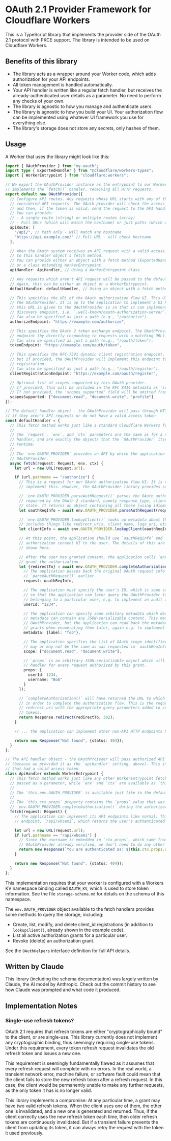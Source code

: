 # OAuth 2.1 Provider Framework for Cloudflare Workers

This is a TypeScript library that implements the provider side of the OAuth 2.1 protocol with PKCE support. The library is intended to be used on Cloudflare Workers.

## Benefits of this library

* The library acts as a wrapper around your Worker code, which adds authorization for your API endpoints.
* All token management is handled automatically.
* Your API handler is written like a regular fetch handler, but receives the already-authenticated user details as a parameter. No need to perform any checks of your own.
* The library is agnostic to how you manage and authenticate users.
* The library is agnostic to how you build your UI. Your authorization flow can be implemented using whatever UI framework you use for everything else.
* The library's storage does not store any secrets, only hashes of them.

## Usage

A Worker that uses the library might look like this:

```ts
import { OAuthProvider } from "my-oauth";
import type { ExportedHandler } from "@cloudflare/workers-types";
import { WorkerEntrypoint } from "cloudflare:workers";

// We export the OAuthProvider instance as the entrypoint to our Worker. This means it
// implements the `fetch()` handler, receiving all HTTP requests.
export default new OAuthProvider({
  // Configure API routes. Any requests whose URL starts with any of these prefixes will be
  // considered API requests. The OAuth provider will check the access token on these requests,
  // and then, if the token is valid, send the request to the API handler.
  // You can provide:
  // - A single route (string) or multiple routes (array)
  // - Full URLs (which will match the hostname) or just paths (which will match any hostname)
  apiRoute: [
    "/api/", // Path only - will match any hostname
    "https://api.example.com/" // Full URL - will check hostname
  ],

  // When the OAuth system receives an API request with a valid access token, it passes the request
  // to this handler object's fetch method.
  // You can provide either an object with a fetch method (ExportedHandler)
  // or a class extending WorkerEntrypoint.
  apiHandler: ApiHandler, // Using a WorkerEntrypoint class

  // Any requests which aren't API request will be passed to the default handler instead.
  // Again, this can be either an object or a WorkerEntrypoint.
  defaultHandler: defaultHandler, // Using an object with a fetch method

  // This specifies the URL of the OAuth authorization flow UI. This UI is NOT implemented by
  // the OAuthProvider. It is up to the application to implement a UI here. The only reason why
  // this URL is given to the OAuthProvider is so that it can implement the RFC-8414 metadata
  // discovery endpoint, i.e. `.well-known/oauth-authorization-server`.
  // Can also be specified as just a path (e.g., "/authorize").
  authorizeEndpoint: "https://example.com/authorize",

  // This specifies the OAuth 2 token exchange endpoint. The OAuthProvider will implement this
  // endpoint (by directly responding to requests with a matching URL).
  // Can also be specified as just a path (e.g., "/oauth/token").
  tokenEndpoint: "https://example.com/oauth/token",

  // This specifies the RFC-7591 dynamic client registration endpoint. This setting is optional,
  // but if provided, the OAuthProvider will implement this endpoint to allow dynamic client
  // registration.
  // Can also be specified as just a path (e.g., "/oauth/register").
  clientRegistrationEndpoint: "https://example.com/oauth/register",

  // Optional list of scopes supported by this OAuth provider.
  // If provided, this will be included in the RFC 8414 metadata as 'scopes_supported'.
  // If not provided, the 'scopes_supported' field will be omitted from the metadata.
  scopesSupported: ["document.read", "document.write", "profile"]
});

// The default handler object - the OAuthProvider will pass through HTTP requests to this object's fetch method
// if they aren't API requests or do not have a valid access token
const defaultHandler = {
  // This fetch method works just like a standard Cloudflare Workers fetch handler
  //
  // The `request`, `env`, and `ctx` parameters are the same as for a normal Cloudflare Workers fetch
  // handler, and are exactly the objects that the `OAuthProvider` itself received from the Workers
  // runtime.
  //
  // The `env.OAUTH_PROVIDER` provides an API by which the application can call back to the
  // OAuthProvider.
  async fetch(request: Request, env, ctx) {
    let url = new URL(request.url);

    if (url.pathname == "/authorize") {
      // This is a request for our OAuth authorization flow UI. It is up to the application to
      // implement this. However, the OAuthProvider library provides some helpers to assist.

      // `env.OAUTH_PROVIDER.parseAuthRequest()` parses the OAuth authorization request to extract the parameters
      // required by the OAuth 2 standard, namely response_type, client_id, redirect_uri, scope, and
      // state. It returns an object containing all these (using idiomatic camelCase naming).
      let oauthReqInfo = await env.OAUTH_PROVIDER.parseAuthRequest(request);

      // `env.OAUTH_PROVIDER.lookupClient()` looks up metadata about the client, as definetd by RFC-7591. This
      // includes things like redirect_uris, client_name, logo_uri, etc.
      let clientInfo = await env.OAUTH_PROVIDER.lookupClient(oauthReqInfo.clientId);

      // At this point, the application should use `oauthReqInfo` and `clientInfo` to render an
      // authorization consent UI to the user. The details of this are up to the app so are not
      // shown here.

      // After the user has granted consent, the application calls `env.OAUTH_PROVIDER.completeAuthorization()` to
      // grant the authorization.
      let {redirectTo} = await env.OAUTH_PROVIDER.completeAuthorization({
        // The application passes back the original OAuth request info that was returned by
        // `parseAuthRequest()` earlier.
        request: oauthReqInfo,

        // The application must specify the user's ID, which is some sort of string. This is needed
        // so that the application can later query the OAuthProvider to enumerate all grants
        // belonging to a particular user, e.g. to implement an audit and revocation UI.
        userId: "1234",

        // The application can specify some arbitary metadata which describes this grant. The
        // metadata can contain any JSON-serializable content. This metadata is not used by the
        // OAuthProvider, but the application can read back the metadata attached to specific
        // grants when enumerating them later, again e.g. to implement an udit and revocation UI.
        metadata: {label: "foo"},

        // The application specifies the list of OAuth scope identifiers that were granted. This
        // may or may not be the same as was requested in `oauthReqInfo.scope`.
        scope: ["document.read", "document.write"],

        // `props` is an arbitrary JSON-serializable object which will be passed back to the API
        // handler for every request authorized by this grant.
        props: {
          userId: 1234,
          username: "Bob"
        }
      });

      // `completeAuthorization()` will have returned the URL to which the user should be redirected
      // in order to complete the authorization flow. This is the requesting client's OAuth
      // redirect_uri with the appropriate query parameters added to complete the flow and obtain
      // tokens.
      return Response.redirect(redirectTo, 302);
    }

    // ... the application can implement other non-API HTTP endpoints here ...

    return new Response("Not found", {status: 404});
  }
};

// The API handler object - the OAuthProivder will pass authorized API requests to this object's fetch method
// (because we provided it as the `apiHandler` setting, above). This is ONLY called for API requests
// that had a valid access token.
class ApiHandler extends WorkerEntrypoint {
  // This fetch method works just like any other WorkerEntrypoint fetch method. The `request` is
  // passed as a parameter, while `env` and `ctx` are available as `this.env` and `this.ctx`.
  //
  // The `this.env.OAUTH_PROVIDER` is available just like in the default handler.
  //
  // The `this.ctx.props` property contains the `props` value that was passed to
  // `env.OAUTH_PROVIDER.completeAuthorization()` during the authorization flow that authorized this client.
  fetch(request: Request) {
    // The application can implement its API endpoints like normal. This app implements a single
    // endpoint, `/api/whoami`, which returns the user's authenticated identity.

    let url = new URL(request.url);
    if (url.pathname == "/api/whoami") {
      // Since the username is embedded in `ctx.props`, which came from the access token that the
      // OAuthProivder already verified, we don't need to do any other authentication steps.
      return new Response(`You are authenticated as: ${this.ctx.props.username}`);
    }

    return new Response("Not found", {status: 404});
  }
};
```

This implementation requires that your worker is configured with a Workers KV namespace binding called `OAUTH_KV`, which is used to store token information. See the file `storage-schema.md` for details on the schema of this namespace.

The `env.OAUTH_PROVIDER` object available to the fetch handlers provides some methods to query the storage, including:

* Create, list, modify, and delete client_id registrations (in addition to `lookupClient()`, already shown in the example code).
* List all active authorization grants for a particular user.
* Revoke (delete) an authorization grant.

See the `OAuthHelpers` interface definition for full API details.

## Written by Claude

This library (including the schema documentation) was largely written by Claude, the AI model by Anthropic. Check out the commit history to see how Claude was prompted and what code it produced.

## Implementation Notes

### Single-use refresh tokens?

OAuth 2.1 requires that refresh tokens are either "cryptographically bound" to the client, or are single-use. This library currently does not implement any cryptographic binding, thus seemingly requiring single-use tokens. Under this requirement, every token refresh request invalidates the old refresh token and issues a new one.

This requirement is seemingly fundamentally flawed as it assumes that every refresh request will complete with no errors. In the real world, a transient network error, machine failure, or software fault could mean that the client fails to store the new refresh token after a refresh request. In this case, the client would be permanently unable to make any further requests, as the only token it has is no longer valid.

This library implements a compromise: At any particular time, a grant may have two valid refresh tokens. When the client uses one of them, the other one is invalidated, and a new one is generated and returned. Thus, if the client correctly uses the new refresh token each time, then older refresh tokens are continuously invalidated. But if a transient failure prevents the client from updating its token, it can always retry the request with the token it used previously.
